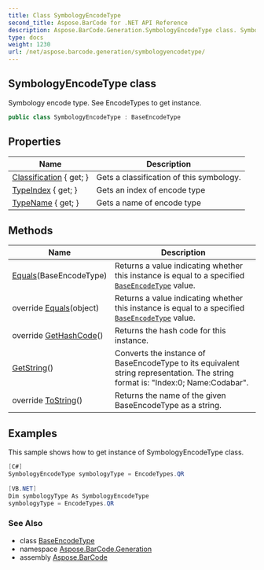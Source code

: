 ```yaml
---
title: Class SymbologyEncodeType
second_title: Aspose.BarCode for .NET API Reference
description: Aspose.BarCode.Generation.SymbologyEncodeType class. Symbology encode type. See EncodeTypes to get instance
type: docs
weight: 1230
url: /net/aspose.barcode.generation/symbologyencodetype/
---
```

## SymbologyEncodeType class

Symbology encode type. See EncodeTypes to get instance.

```csharp
public class SymbologyEncodeType : BaseEncodeType
```

## Properties

| Name | Description |
| --- | --- |
| [Classification](../../aspose.barcode.generation/baseencodetype/classification/) { get; } | Gets a classification of this symbology. |
| [TypeIndex](../../aspose.barcode.generation/baseencodetype/typeindex/) { get; } | Gets an index of encode type |
| [TypeName](../../aspose.barcode.generation/baseencodetype/typename/) { get; } | Gets a name of encode type |

## Methods

| Name | Description |
| --- | --- |
| [Equals](../../aspose.barcode.generation/baseencodetype/equals/)(BaseEncodeType) | Returns a value indicating whether this instance is equal to a specified [`BaseEncodeType`](../baseencodetype/) value. |
| override [Equals](../../aspose.barcode.generation/baseencodetype/equals/)(object) | Returns a value indicating whether this instance is equal to a specified [`BaseEncodeType`](../baseencodetype/) value. |
| override [GetHashCode](../../aspose.barcode.generation/baseencodetype/gethashcode/)() | Returns the hash code for this instance. |
| [GetString](../../aspose.barcode.generation/baseencodetype/getstring/)() | Converts the instance of BaseEncodeType to its equivalent string representation. The string format is: "Index:0; Name:Codabar". |
| override [ToString](../../aspose.barcode.generation/baseencodetype/tostring/)() | Returns the name of the given BaseEncodeType as a string. |

## Examples

This sample shows how to get instance of SymbologyEncodeType class.

```csharp
[C#]
SymbologyEncodeType symbologyType = EncodeTypes.QR 
 
[VB.NET]
Dim symbologyType As SymbologyEncodeType 
symbologyType = EncodeTypes.QR
```

### See Also

* class [BaseEncodeType](../baseencodetype/)
* namespace [Aspose.BarCode.Generation](../../aspose.barcode.generation/)
* assembly [Aspose.BarCode](../../)


